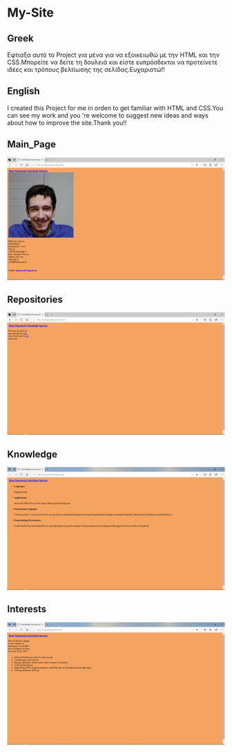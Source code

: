 # My-Site

## Greek
Εφτιαξα αυτό το Project για μένα για να εξοικειωθώ με την HTML και την CSS.Μπορείτε να δείτε τη δουλειά και είστε ευπρόσδεκτοι να προτείνετε ιδέες και τρόπους βελτίωσης της σελίδας.Ευχαριστώ!!

## English
I created this Project for me in orden to get familiar with HTML and CSS.You can see my work and you 're welcome to suggest new ideas and ways about how to improve the site.Thank you!!



## Main_Page
<img src="Main.png" alt="Sorry" display="inline-block">

## Repositories
<img src="Rep.png" alt="Sorry" display="inline-block">

## Knowledge
<img src="Know.png" alt="Sorry" display="inline-block">

## Interests
<img src="Inte.png" alt="Sorry" display="inline-block">
